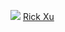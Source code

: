 
<p><img src="https://avatars.githubusercontent.com/u/470058?s=48&v=4" class="gsc-avatar">  <a href="https://github.com/goodlucker" target="_blank">Rick Xu</a></p>

